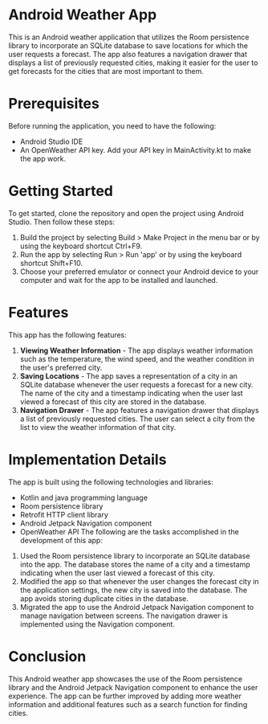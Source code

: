 # Android Weather App 

This is an Android weather application that utilizes the Room persistence library to incorporate an SQLite database to save locations for which the user requests a forecast. The app also features a navigation drawer that displays a list of previously requested cities, making it easier for the user to get forecasts for the cities that are most important to them.


# Prerequisites

Before running the application, you need to have the following:

* Android Studio IDE
* An OpenWeather API key. Add your API key in MainActivity.kt to make the app work.

# Getting Started

To get started, clone the repository and open the project using Android Studio. Then follow these steps:

1. Build the project by selecting Build > Make Project in the menu bar or by using the keyboard shortcut Ctrl+F9.
2. Run the app by selecting Run > Run 'app' or by using the keyboard shortcut Shift+F10.
3. Choose your preferred emulator or connect your Android device to your computer and wait for the app to be installed and launched.

# Features

This app has the following features:

1. <b>Viewing Weather Information</b> - The app displays weather information such as the temperature, the wind speed, and the weather condition in the user's preferred city.
2. <b>Saving Locations</b> - The app saves a representation of a city in an SQLite database whenever the user requests a forecast for a new city. The name of the city and a timestamp indicating when the user last viewed a forecast of this city are stored in the database.
3. <b>Navigation Drawer</b> - The app features a navigation drawer that displays a list of previously requested cities. The user can select a city from the list to view the weather information of that city.

# Implementation Details

The app is built using the following technologies and libraries:

* Kotlin and java programming language
* Room persistence library
* Retrofit HTTP client library
* Android Jetpack Navigation component
* OpenWeather API
The following are the tasks accomplished in the development of this app:

1. Used the Room persistence library to incorporate an SQLite database into the app. The database stores the name of a city and a timestamp indicating when the user last viewed a forecast of this city.
2. Modified the app so that whenever the user changes the forecast city in the application settings, the new city is saved into the database. The app avoids storing duplicate cities in the database.
3. Migrated the app to use the Android Jetpack Navigation component to manage navigation between screens. The navigation drawer is implemented using the Navigation component.

# Conclusion

This Android weather app showcases the use of the Room persistence library and the Android Jetpack Navigation component to enhance the user experience. The app can be further improved by adding more weather information and additional features such as a search function for finding cities.
